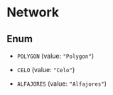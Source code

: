 

# Network

## Enum


* `POLYGON` (value: `"Polygon"`)

* `CELO` (value: `"Celo"`)

* `ALFAJORES` (value: `"Alfajores"`)



